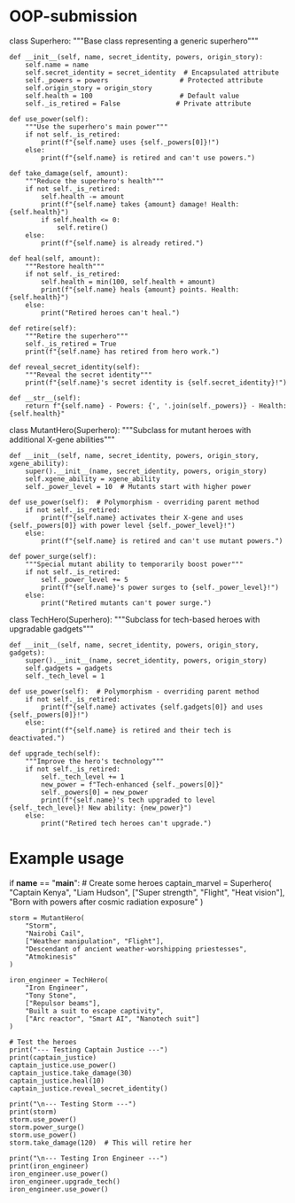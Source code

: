 # OOP-submission
class Superhero:
    """Base class representing a generic superhero"""
    
    def __init__(self, name, secret_identity, powers, origin_story):
        self.name = name
        self.secret_identity = secret_identity  # Encapsulated attribute
        self._powers = powers                  # Protected attribute
        self.origin_story = origin_story
        self.health = 100                      # Default value
        self._is_retired = False              # Private attribute
    
    def use_power(self):
        """Use the superhero's main power"""
        if not self._is_retired:
            print(f"{self.name} uses {self._powers[0]}!")
        else:
            print(f"{self.name} is retired and can't use powers.")
    
    def take_damage(self, amount):
        """Reduce the superhero's health"""
        if not self._is_retired:
            self.health -= amount
            print(f"{self.name} takes {amount} damage! Health: {self.health}")
            if self.health <= 0:
                self.retire()
        else:
            print(f"{self.name} is already retired.")
    
    def heal(self, amount):
        """Restore health"""
        if not self._is_retired:
            self.health = min(100, self.health + amount)
            print(f"{self.name} heals {amount} points. Health: {self.health}")
        else:
            print("Retired heroes can't heal.")
    
    def retire(self):
        """Retire the superhero"""
        self._is_retired = True
        print(f"{self.name} has retired from hero work.")
    
    def reveal_secret_identity(self):
        """Reveal the secret identity"""
        print(f"{self.name}'s secret identity is {self.secret_identity}!")
    
    def __str__(self):
        return f"{self.name} - Powers: {', '.join(self._powers)} - Health: {self.health}"


class MutantHero(Superhero):
    """Subclass for mutant heroes with additional X-gene abilities"""
    
    def __init__(self, name, secret_identity, powers, origin_story, xgene_ability):
        super().__init__(name, secret_identity, powers, origin_story)
        self.xgene_ability = xgene_ability
        self._power_level = 10  # Mutants start with higher power
    
    def use_power(self):  # Polymorphism - overriding parent method
        if not self._is_retired:
            print(f"{self.name} activates their X-gene and uses {self._powers[0]} with power level {self._power_level}!")
        else:
            print(f"{self.name} is retired and can't use mutant powers.")
    
    def power_surge(self):
        """Special mutant ability to temporarily boost power"""
        if not self._is_retired:
            self._power_level += 5
            print(f"{self.name}'s power surges to {self._power_level}!")
        else:
            print("Retired mutants can't power surge.")


class TechHero(Superhero):
    """Subclass for tech-based heroes with upgradable gadgets"""
    
    def __init__(self, name, secret_identity, powers, origin_story, gadgets):
        super().__init__(name, secret_identity, powers, origin_story)
        self.gadgets = gadgets
        self._tech_level = 1
    
    def use_power(self):  # Polymorphism - overriding parent method
        if not self._is_retired:
            print(f"{self.name} activates {self.gadgets[0]} and uses {self._powers[0]}!")
        else:
            print(f"{self.name} is retired and their tech is deactivated.")
    
    def upgrade_tech(self):
        """Improve the hero's technology"""
        if not self._is_retired:
            self._tech_level += 1
            new_power = f"Tech-enhanced {self._powers[0]}"
            self._powers[0] = new_power
            print(f"{self.name}'s tech upgraded to level {self._tech_level}! New ability: {new_power}")
        else:
            print("Retired tech heroes can't upgrade.")


# Example usage
if __name__ == "__main__":
    # Create some heroes
    captain_marvel = Superhero(
        "Captain Kenya",
        "Liam Hudson",
        ["Super strength", "Flight", "Heat vision"],
        "Born with powers after cosmic radiation exposure"
    )
    
    storm = MutantHero(
        "Storm",
        "Nairobi Cail",
        ["Weather manipulation", "Flight"],
        "Descendant of ancient weather-worshipping priestesses",
        "Atmokinesis"
    )
    
    iron_engineer = TechHero(
        "Iron Engineer",
        "Tony Stone",
        ["Repulsor beams"],
        "Built a suit to escape captivity",
        ["Arc reactor", "Smart AI", "Nanotech suit"]
    )
    
    # Test the heroes
    print("--- Testing Captain Justice ---")
    print(captain_justice)
    captain_justice.use_power()
    captain_justice.take_damage(30)
    captain_justice.heal(10)
    captain_justice.reveal_secret_identity()
    
    print("\n--- Testing Storm ---")
    print(storm)
    storm.use_power()
    storm.power_surge()
    storm.use_power()
    storm.take_damage(120)  # This will retire her
    
    print("\n--- Testing Iron Engineer ---")
    print(iron_engineer)
    iron_engineer.use_power()
    iron_engineer.upgrade_tech()
    iron_engineer.use_power()
